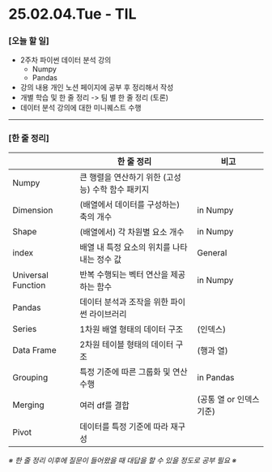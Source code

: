 # 25.02.04.Tue - TIL

### [오늘 할 일]

- 2주차 파이썬 데이터 분석 강의
    - Numpy
    - Pandas
- 강의 내용 개인 노션 페이지에 공부 후 정리해서 작성 
- 개별 학습 및 한 줄 정리 -> 팀 별 한 줄 정리 (토론)
- 데이터 분석 강의에 대한 미니퀘스트 수행

---

### [한 줄 정리]

|  | 한 줄 정리 | 비고 |
| --- | --- | --- |
| Numpy | 큰 행렬을 연산하기 위한 (고성능) 수학 함수 패키지 |  |
| Dimension | (배열에서 데이터를 구성하는) 축의 개수  | in Numpy |
| Shape | (배열에서) 각 차원별 요소 개수  | in Numpy |
| index | 배열 내 특정 요소의 위치를 나타내는 정수 값  | General  |
| Universal Function | 반복 수행되는 벡터 연산을 제공하는 함수  | in Numpy |
| Pandas | 데이터 분석과 조작을 위한 파이썬 라이브러리 |  |
| Series | 1차원 배열 형태의 데이터 구조  | (인덱스) |
| Data Frame | 2차원 테이블 형태의 데이터 구조  | (행과 열) |
| Grouping | 특정 기준에 따른 그룹화 및 연산 수행  | in Pandas |
| Merging | 여러 df를 결합  | (공통 열 or 인덱스 기준) |
| Pivot | 데이터를 특정 기준에 따라 재구성  |  |

*※ 한 줄 정리 이후에 질문이 들어왔을 때 대답을 할 수 있을 정도로 공부 필요 ※*
